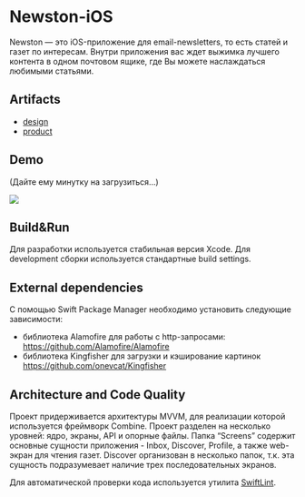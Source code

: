 # Newston-iOS
Newston — это iOS-приложение для email-newsletters, то есть статей и газет по интересам. 
Внутри приложения вас ждет выжимка лучшего контента в одном почтовом ящике, где Вы можете наслаждаться любимыми статьями. 


## Artifacts
* [design](https://www.figma.com/file/qWxMBcMHKz7uC4Zl7tmZyO/Newston-App-iOS?node-id=0%3A1)
* [product](https://omsk-community.notion.site/README-57c5024cadae48f8b167350e1eaf9a9c)


## Demo
(Дайте ему минутку на загрузиться...)

![](https://github.com/Student-Labs-2022/Newston-iOS/blob/readme/demo_gif/Newston_demo.gif)


## Build&Run
Для разработки используется стабильная версия Xcode. Для development сборки используется стандартные build settings. 


## External dependencies
С помощью Swift Package Manager необходимо установить следующие зависимости:
* библиотека Alamofire для работы с http-запросами: https://github.com/Alamofire/Alamofire
* библиотека Kingfisher для загрузки и кэширование картинок https://github.com/onevcat/Kingfisher


## Architecture and Code Quality
Проект придерживается архитектуры MVVM, для реализации которой используется фреймворк Combine. Проект разделен на несколько уровней: ядро, экраны, API и опорные файлы. Папка “Screens” содержит основные сущности приложения - Inbox, Discover, Profile, а также web-экран для чтения газет. Discover организован в несколько папок, т.к. эта сущность подразумевает наличие трех последовательных экранов.

Для автоматической проверки кода используется утилита [SwiftLint](https://github.com/realm/SwiftLint).
